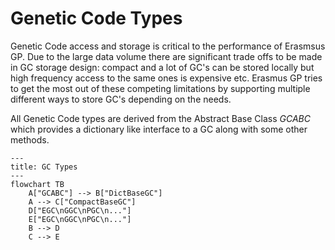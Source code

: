 # Genetic Code Types

Genetic Code access and storage is critical to the performance of Erasmsus GP. Due to the large data volume there are significant trade offs to be made in GC storage design: compact and a lot of GC's can be stored locally but high frequency access to the same ones is expensive etc. Erasmus GP tries to get the most out of these competing limitations by supporting multiple different ways to store GC's depending on the needs.

All Genetic Code types are derived from the Abstract Base Class *GCABC* which provides a dictionary like interface to a GC along with some other methods.

```mermaid
---
title: GC Types
---
flowchart TB
    A["GCABC"] --> B["DictBaseGC"]
    A --> C["CompactBaseGC"]
    D["EGC\nGGC\nPGC\n..."]
    E["EGC\nGGC\nPGC\n..."]
    B --> D
    C --> E
```
